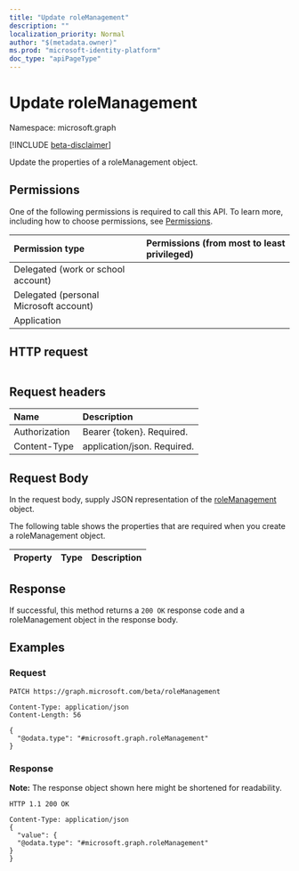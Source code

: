 ```yaml
---
title: "Update roleManagement"
description: ""
localization_priority: Normal
author: "$(metadata.owner)"
ms.prod: "microsoft-identity-platform"
doc_type: "apiPageType"
---
```


# Update roleManagement

Namespace: microsoft.graph

[!INCLUDE [beta-disclaimer](../../includes/beta-disclaimer.md)]

Update the properties of a roleManagement object.

## Permissions

One of the following permissions is required to call this API. To learn more, including how to choose permissions, see [Permissions](/graph/permissions-reference).

| Permission type                        | Permissions (from most to least privileged) |
| :------------------------------------- | :------------------------------------------ |
| Delegated (work or school account)     |                                             |
| Delegated (personal Microsoft account) |                                             |
| Application                            |                                             |

## HTTP request

<!-- {
  "blockType": "ignored"
}
-->

```http

```

## Request headers

| Name          | Description                 |
| :------------ | :-------------------------- |
| Authorization | Bearer {token}. Required.   |
| Content-Type  | application/json. Required. |

## Request Body

In the request body, supply JSON representation of the [roleManagement](../resources/-rolemanagement.md) object.

<!-- Actions and Functions -->

<!-- CRUD Methods -->

The following table shows the properties that are required when you create a roleManagement object.

| Property | Type | Description |
| :------- | :--- | :---------- |

## Response

If successful, this method returns a `200 OK` response code and a roleManagement object in the response body.

## Examples

### Request

<!-- {
  "blockType": "request",
  "name": "update_rolemanagement"
}
-->

```http
PATCH https://graph.microsoft.com/beta/roleManagement

Content-Type: application/json
Content-Length: 56

{
  "@odata.type": "#microsoft.graph.roleManagement"
}

```

### Response

**Note:** The response object shown here might be shortened for readability.

<!-- {
  "blockType": "response",
  "truncated": true,
  "@odata.type": "Microsoft.EnterpriseRbac.roleManagement"
}
-->

```http
HTTP 1.1 200 OK

Content-Type: application/json
{
  "value": {
  "@odata.type": "#microsoft.graph.roleManagement"
}
}

```
